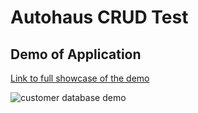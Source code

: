 # Autohaus CRUD Test
## Demo of Application
[Link to full showcase of the demo](https://www.dropbox.com/s/cmtt0e3xp1mugpj/autohaus-test-demo.mp4?dl=0)
 
![customer database demo](https://s8.gifyu.com/images/autohaus-test-demo.gif)
